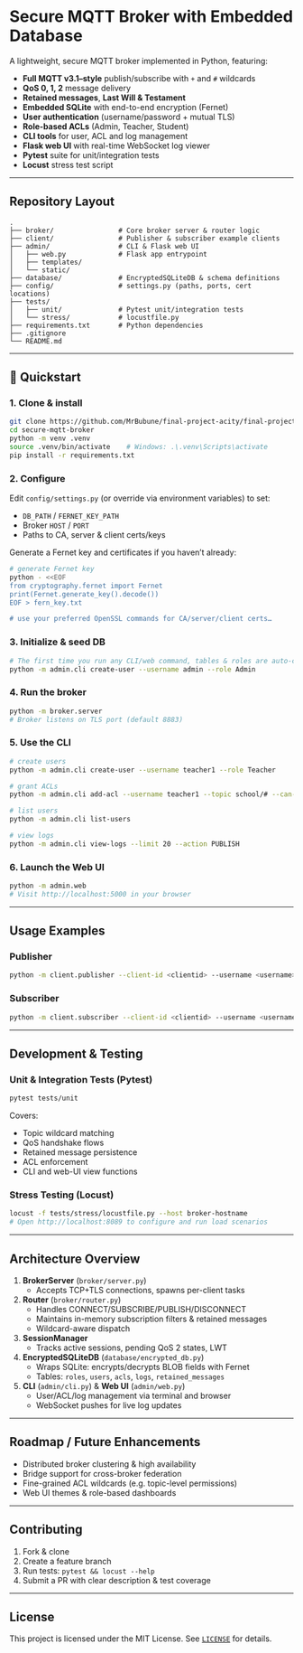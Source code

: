 # Secure MQTT Broker with Embedded Database

A lightweight, secure MQTT broker implemented in Python, featuring:

- **Full MQTT v3.1–style** publish/subscribe with `+` and `#` wildcards  
- **QoS 0, 1, 2** message delivery  
- **Retained messages**, **Last Will & Testament**  
- **Embedded SQLite** with end-to-end encryption (Fernet)  
- **User authentication** (username/password + mutual TLS)  
- **Role-based ACLs** (Admin, Teacher, Student)  
- **CLI tools** for user, ACL and log management  
- **Flask web UI** with real-time WebSocket log viewer  
- **Pytest** suite for unit/integration tests  
- **Locust** stress test script  

---

## Repository Layout

```
.
├── broker/                # Core broker server & router logic  
├── client/                # Publisher & subscriber example clients  
├── admin/                 # CLI & Flask web UI  
│   ├── web.py             # Flask app entrypoint  
│   ├── templates/  
│   └── static/  
├── database/              # EncryptedSQLiteDB & schema definitions  
├── config/                # settings.py (paths, ports, cert locations)  
├── tests/  
│   ├── unit/              # Pytest unit/integration tests  
│   └── stress/            # locustfile.py  
├── requirements.txt       # Python dependencies  
├── .gitignore  
└── README.md
```

---

## 🏁 Quickstart

### 1. Clone & install

```bash
git clone https://github.com/MrBubune/final-project-acity/final-project-acity.git
cd secure-mqtt-broker
python -m venv .venv
source .venv/bin/activate    # Windows: .\.venv\Scripts\activate
pip install -r requirements.txt
```

### 2. Configure

Edit `config/settings.py` (or override via environment variables) to set:

- `DB_PATH` / `FERNET_KEY_PATH`  
- Broker `HOST` / `PORT`  
- Paths to CA, server & client certs/keys  

Generate a Fernet key and certificates if you haven’t already:

```bash
# generate Fernet key
python - <<EOF
from cryptography.fernet import Fernet
print(Fernet.generate_key().decode())
EOF > fern_key.txt

# use your preferred OpenSSL commands for CA/server/client certs…
```

### 3. Initialize & seed DB

```bash
# The first time you run any CLI/web command, tables & roles are auto-created.
python -m admin.cli create-user --username admin --role Admin
```

### 4. Run the broker

```bash
python -m broker.server
# Broker listens on TLS port (default 8883)
```

### 5. Use the CLI

```bash
# create users
python -m admin.cli create-user --username teacher1 --role Teacher

# grant ACLs
python -m admin.cli add-acl --username teacher1 --topic school/# --can-publish --can-subscribe

# list users
python -m admin.cli list-users

# view logs
python -m admin.cli view-logs --limit 20 --action PUBLISH
```

### 6. Launch the Web UI

```bash
python -m admin.web
# Visit http://localhost:5000 in your browser
```

---

## Usage Examples

### Publisher

```bash
python -m client.publisher --client-id <clientid> --username <username> --password <password --topic ",topic>" --message "<message>" --retain --qos <0/1/2>
```

### Subscriber

```bash
python -m client.subscriber --client-id <clientid> --username <username> --password <password> --topic "<topic>" qos <0/1/2>
```

---

## Development & Testing

### Unit & Integration Tests (Pytest)

```bash
pytest tests/unit
```

Covers:

- Topic wildcard matching  
- QoS handshake flows  
- Retained message persistence  
- ACL enforcement  
- CLI and web-UI view functions  

### Stress Testing (Locust)

```bash
locust -f tests/stress/locustfile.py --host broker-hostname
# Open http://localhost:8089 to configure and run load scenarios
```

---

## Architecture Overview

1. **BrokerServer** (`broker/server.py`)  
   - Accepts TCP+TLS connections, spawns per-client tasks  
2. **Router** (`broker/router.py`)  
   - Handles CONNECT/SUBSCRIBE/PUBLISH/DISCONNECT  
   - Maintains in-memory subscription filters & retained messages  
   - Wildcard-aware dispatch  
3. **SessionManager**  
   - Tracks active sessions, pending QoS 2 states, LWT  
4. **EncryptedSQLiteDB** (`database/encrypted_db.py`)  
   - Wraps SQLite: encrypts/decrypts BLOB fields with Fernet  
   - Tables: `roles`, `users`, `acls`, `logs`, `retained_messages`  
5. **CLI** (`admin/cli.py`) & **Web UI** (`admin/web.py`)  
   - User/ACL/log management via terminal and browser  
   - WebSocket pushes for live log updates  

---

## Roadmap / Future Enhancements

- Distributed broker clustering & high availability  
- Bridge support for cross-broker federation  
- Fine-grained ACL wildcards (e.g. topic-level permissions)  
- Web UI themes & role-based dashboards  

---

## Contributing

1. Fork & clone  
2. Create a feature branch  
3. Run tests: `pytest && locust --help`  
4. Submit a PR with clear description & test coverage  

---

## License

This project is licensed under the MIT License. See [`LICENSE`](LICENSE) for details.
